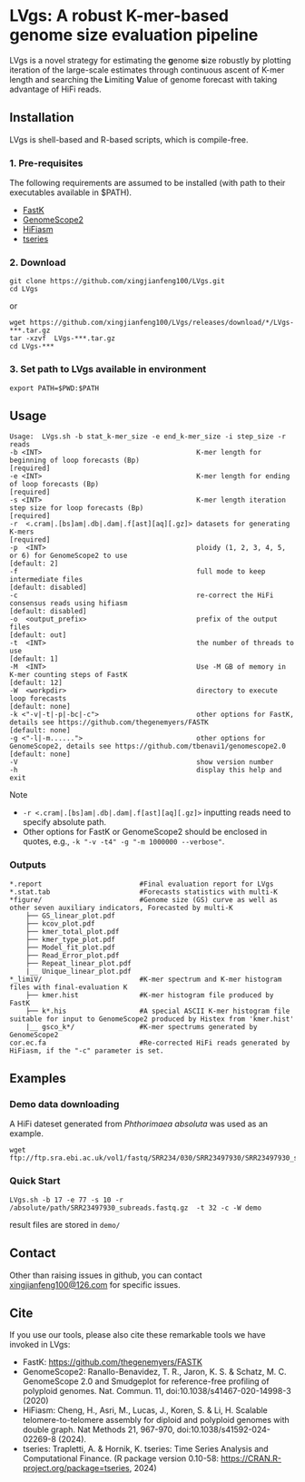 # LVgs: A robust K-mer-based genome size evaluation pipeline
LVgs is a novel strategy for estimating the **g**enome **s**ize robustly by plotting iteration of the large-scale estimates through continuous‌ ascent of K-mer length and searching the **L**imiting **V**alue of genome forecast with taking advantage of HiFi reads.

## Installation
LVgs is shell-based and R-based scripts, which is compile-free.

### 1. Pre-requisites
The following requirements are assumed to be installed (with path to their executables available in $PATH).

- [FastK](https://github.com/thegenemyers/FASTK)
- [GenomeScope2](https://github.com/tbenavi1/genomescope2.0)
- [HiFiasm](https://github.com/chhylp123/hifiasm)
- [tseries](https://CRAN.R-project.org/package=tseries)

### 2. Download
```
git clone https://github.com/xingjianfeng100/LVgs.git
cd LVgs
```
or
```
wget https://github.com/xingjianfeng100/LVgs/releases/download/*/LVgs-***.tar.gz
tar -xzvf  LVgs-***.tar.gz
cd LVgs-*** 
```
### 3. Set path to LVgs available in environment
```
export PATH=$PWD:$PATH
```
## Usage

```console
Usage: 	LVgs.sh -b stat_k-mer_size -e end_k-mer_size -i step_size -r reads
-b <INT>                                      K-mer length for beginning of loop forecasts (Bp)                                      [required]
-e <INT>                                      K-mer length for ending of loop forecasts (Bp)                                         [required]
-s <INT>                                      K-mer length iteration step size for loop forecasts (Bp)                               [required]
-r  <.cram|.[bs]am|.db|.dam|.f[ast][aq][.gz]> datasets for generating K-mers                                                         [required] 
-p  <INT>                                     ploidy (1, 2, 3, 4, 5, or 6) for GenomeScope2 to use                                   [default: 2]
-f                                            full mode to keep intermediate files                                                   [default: disabled]
-c                                            re-correct the HiFi consensus reads using hifiasm                                      [default: disabled]
-o  <output_prefix>                           prefix of the output files                                                             [default: out]
-t  <INT>                                     the number of threads to use                                                           [default: 1]
-M  <INT>                                     Use -M GB of memory in K-mer counting steps of FastK                                   [default: 12]
-W  <workpdir>                                directory to execute loop forecasts                                                    [default: none]
-k <"-v|-t|-p|-bc|-c">                        other options for FastK, details see https://github.com/thegenemyers/FASTK             [default: none]
-g <"-l|-m......">                            other options for GenomeScope2, details see https://github.com/tbenavi1/genomescope2.0 [default: none]
-V                                            show version number
-h                                            display this help and exit
```
> [!NOTE]
> * ```-r <.cram|.[bs]am|.db|.dam|.f[ast][aq][.gz]>``` inputting reads need to specify absolute path.
> * Other options for FastK or GenomeScope2 should be enclosed in quotes, e.g., ```-k "-v -t4" -g "-m 1000000 --verbose"```.

### Outputs

```console
*.report				        #Final evaluation report for LVgs
*.stat.tab				        #Forecasts statistics with multi-K
*figure/				        #Genome size (GS) curve as well as other seven auxiliary indicators, Forecasted by multi-K
    ├── GS_linear_plot.pdf
    ├── kcov_plot.pdf
    ├── kmer_total_plot.pdf
    ├── kmer_type_plot.pdf
    ├── Model_fit_plot.pdf
    ├── Read_Error_plot.pdf
    ├── Repeat_linear_plot.pdf
    |__ Unique_linear_plot.pdf
*_limiV/				        #K-mer spectrum and K-mer histogram files with final-evaluation K
    ├── kmer.hist			    #K-mer histogram file produced by FastK
    ├── k*.his				    #A special ASCII K-mer histogram file suitable for input to GenomeScope2 produced by Histex from 'kmer.hist' 
    |__ gsco_k*/			    #K-mer spectrums generated by GenomeScope2
cor.ec.fa                       #Re-corrected HiFi reads generated by HiFiasm, if the "-c" parameter is set.
```


## Examples
### Demo data downloading
A HiFi dateset generated from _Phthorimaea absoluta_ was used as an example.
```
wget  ftp://ftp.sra.ebi.ac.uk/vol1/fastq/SRR234/030/SRR23497930/SRR23497930_subreads.fastq.gz
```
### Quick Start
```
LVgs.sh -b 17 -e 77 -s 10 -r /absolute/path/SRR23497930_subreads.fastq.gz  -t 32 -c -W demo
```
result files are stored in ```demo/```


## Contact
Other than raising issues in github, you can contact xingjianfeng100@126.com for specific issues.

## Cite
If you use our tools, please also cite these remarkable tools we have invoked in LVgs:
+    FastK: https://github.com/thegenemyers/FASTK
+    GenomeScope2: Ranallo-Benavidez, T. R., Jaron, K. S. & Schatz, M. C. GenomeScope 2.0 and Smudgeplot for reference-free profiling of polyploid genomes. Nat. Commun. 11, doi:10.1038/s41467-020-14998-3 (2020)
+    HiFiasm: Cheng, H., Asri, M., Lucas, J., Koren, S. & Li, H. Scalable telomere-to-telomere assembly for diploid and polyploid genomes with double graph. Nat Methods 21, 967-970, doi:10.1038/s41592-024-02269-8 (2024).
+    tseries: Trapletti, A. & Hornik, K. tseries: Time Series Analysis and Computational Finance. (R package version 0.10-58: https://CRAN.R-project.org/package=tseries, 2024)
